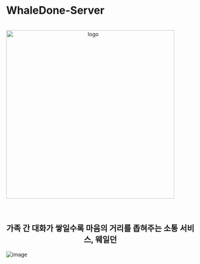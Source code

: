 # WhaleDone-Server

<br>
<div align="center" style="display:flex;">
    <img src="https://user-images.githubusercontent.com/66156531/166720135-b8ebc029-a64c-4d6d-89c8-d029ee185738.png" width="450" alt="logo"/>
</div>
<br>
<br>

<h2 align=center> 가족 간 대화가 쌓일수록 마음의 거리를 좁혀주는 소통 서비스, 웨일던 </h2>

![image](https://user-images.githubusercontent.com/66156531/166719443-99618487-0372-49c2-85bc-127362cc1b6a.png)
